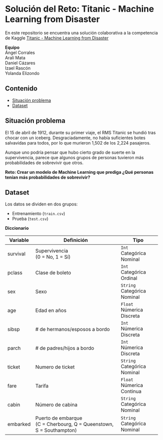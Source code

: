 # Solución del Reto: Titanic - Machine Learning from Disaster

En este repositorio se encuentra una solución colaborativa a la competencia de Kaggle [Titanic - Machine Learning from Disaster](#https://www.kaggle.com/c/titanic)

**Equipo**<br>
Ángel Corrales<br>
Aralí Mata<br>
Daniel Cázares<br>
Izael Rascón<br>
Yolanda Elizondo

## Contenido
<!-- no toc -->
- [Situación problema](#situación-problema)
- [Dataset](#dataset)

## Situación problema

El 15 de abril de 1912, durante su primer viaje, el RMS Titanic se hundió tras chocar con un iceberg. Desgraciadamente, no había suficientes botes salvavidas para todos, por lo que murieron 1,502 de los 2,224 pasajeros.

Aunque uno podría pensar que hubo cierto grado de suerte en la supervivencia,  parece que algunos grupos de personas tuvieron más probabilidades de sobrevivir que otros.

**Reto: Crear un modelo de Machine Learning que prediga ¿Qué personas tenían más probabilidades de sobrevivir?**

## Dataset

Los datos se dividen en dos grupos:
* Entrenamiento (`train.csv`)
* Prueba (`test.csv`)

**Diccionario**

Variable | Definición | Tipo
--- | --- | ---
survival | Supervivencia <br>(0 = No, 1 = Sí) | `Int` <br> Categórica Nominal
pclass | Clase de boleto | `Int` <br> Categórica Ordinal
sex | Sexo | `String` <br> Categórica Nominal
age | Edad en años | `Float` <br> Númerica Discreta
sibsp | # de hermanos/esposos a bordo | `Int` <br> Númerica Discreta 
parch | # de padres/hijos a bordo | `Int` <br> Númerica Discreta 
ticket | Numero de ticket | `String` <br> Categórica Nominal
fare | Tarifa | `Float` <br> Númerica Continua
cabin | Número de cabina | `String` <br> Categórica Nominal
embarked | Puerto de embarque <br> (C = Cherbourg, Q = Queenstown, S = Southampton) | `String` <br> Categórica Nominal
